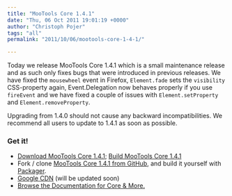 ```yaml
---
title: "MooTools Core 1.4.1"
date: "Thu, 06 Oct 2011 19:01:19 +0000"
author: "Christoph Pojer"
tags: "all"
permalink: "2011/10/06/mootools-core-1-4-1/"

---
```

Today we release MooTools Core 1.4.1 which is a small maintenance release and as such only fixes bugs that were introduced in previous releases. We have fixed the `mousewheel` event in Firefox, `Element.fade` sets the `visibility` CSS-property again, Event.Delegation now behaves properly if you use `fireEvent` and we have fixed a couple of issues with `Element.setProperty` and `Element.removeProperty`.

Upgrading from 1.4.0 should not cause any backward incompatibilities. We recommend all users to update to 1.4.1 as soon as possible.

### Get it!

* [Download MooTools Core 1.4.1](http://mootools.net/download); [Build MooTools Core 1.4.1](http://mootools.net/core/)
* Fork / clone [MooTools Core 1.4.1 from GitHub](http://github.com/mootools/mootools-core/tree/1.4.1), and build it yourself with [Packager](http://github.com/kamicane/packager).
* [Google CDN](http://code.google.com/apis/ajaxlibs/documentation/index.html#mootools) (will be updated soon)
* [Browse the Documentation for Core & More.](http://mootools.net/docs)
